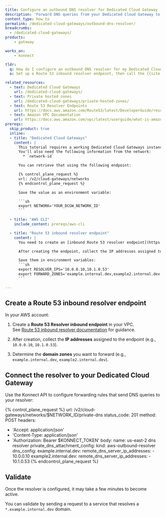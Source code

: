 ```yaml
---
title: Configure an outbound DNS resolver for Dedicated Cloud Gateway
description: 'Forward DNS queries from your Dedicated Cloud Gateway to custom DNS servers using an outbound resolver.'
content_type: how_to
permalink: /dedicated-cloud-gateways/outbound-dns-resolver/
breadcrumbs:
  - /dedicated-cloud-gateways/
products:
    - gateway

works_on:
    - konnect

tldr:
  q: How do I configure an outbound DNS resolver for my Dedicated Cloud Gateway?
  a: Set up a Route 53 inbound resolver endpoint, then call the {{site.konnect_short_name}} API to forward specific domains to custom DNS servers.

related_resources:
  - text: Dedicated Cloud Gateways
    url: /dedicated-cloud-gateways/
  - text: Private hosted zones
    url: /dedicated-cloud-gateways/private-hosted-zones/
  - text: Route 53 Resolver Endpoints
    url: https://docs.aws.amazon.com/Route53/latest/DeveloperGuide/resolver-get-started.html
  - text: Amazon VPC Documentation
    url: https://docs.aws.amazon.com/vpc/latest/userguide/what-is-amazon-vpc.html
prereqs:
  skip_product: true
  inline:
  - title: "Dedicated Cloud Gateways"
    content: |
      This tutorial requires a working Dedicated Cloud Gateways instance. 
      You'll also need the following information from the network:
        * `network-id`

      You can retrieve that using the following endpoint:

      {% control_plane_request %}
      url: /v2/cloud-gateways/networks
      {% endcontrol_plane_request %}

      Save the value as an environment variable:

      ```sh
      export NETWORK='YOUR_DCGW_NETWORK_ID'
      ```

  - title: "AWS CLI"
    include_content: prereqs/aws-cli

  - title: "Route 53 inbound resolver endpoint"
    content: |
      You need to create an [inbound Route 53 resolver endpoint](https://docs.aws.amazon.com/Route53/latest/DeveloperGuide/resolver-get-started.html) in your VPC to receive DNS queries from your Dedicated Cloud Gateway.

      After creating the endpoint, collect the IP addresses assigned to it and the domain zones you want to forward.

      Save them in environment variables:
      ```sh
      export RESOLVER_IPS='10.0.0.10,10.1.0.53'
      export FORWARD_ZONES='example.internal.dev,example2.internal.dev'
      ```

---
```



## Create a Route 53 inbound resolver endpoint

In your AWS account:

1. Create a **Route 53 Resolver inbound endpoint** in your VPC.  
   See [Route 53 inbound resolver documentation](https://docs.aws.amazon.com/Route53/latest/DeveloperGuide/resolver-get-started.html) for guidance.

2. After creation, collect the **IP addresses** assigned to the endpoint (e.g., `10.0.0.10`, `10.1.0.53`).

3. Determine the **domain zones** you want to forward (e.g., `example.internal.dev`, `example2.internal.dev`).



## Connect the resolver to your Dedicated Cloud Gateway

Use the Konnect API to configure forwarding rules that send DNS queries to your resolver:

<!--vale off-->
{% control_plane_request %}
url: /v2/cloud-gateways/networks/$NETWORK_ID/private-dns
status_code: 201
method: POST
headers:
  - 'Accept: application/json'
  - 'Content-Type: application/json'
  - 'Authorization: Bearer $KONNECT_TOKEN'
body:
  name: us-east-2 dns resolver
  private_dns_attachment_config:
    kind: aws-outbound-resolver
    dns_config:
      example.internal.dev:
        remote_dns_server_ip_addresses:
          - 10.0.0.10
      example2.internal.dev:
        remote_dns_server_ip_addresses:
          - 10.1.0.53
{% endcontrol_plane_request %}
<!--vale on-->



## Validate

Once the resolver is configured, it may take a few minutes to become active.

You can validate by sending a request to a service that resolves a `*.example.internal.dev` domain.
